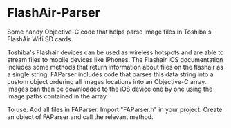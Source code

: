 # FlashAir-Parser
Some handy Objective-C code that helps parse image files in Toshiba's FlashAir Wifi SD cards.



Toshiba's Flashair devices can be used as wireless hotspots and are able to stream files to mobile devices like iPhones. The Flashair iOS documentation includes some methods that return information about files on the flashair as a single string. FAParser includes code that parses this data string into a custom object ordering all images locations into an Objective-C array. Images can then be downloaded to the iOS device one by one using the image paths contained in the array.

To use:
  Add all files in FAParser. 
  Import "FAParser.h" in your project.
  Create an object of FAParser and call the relevant method.
